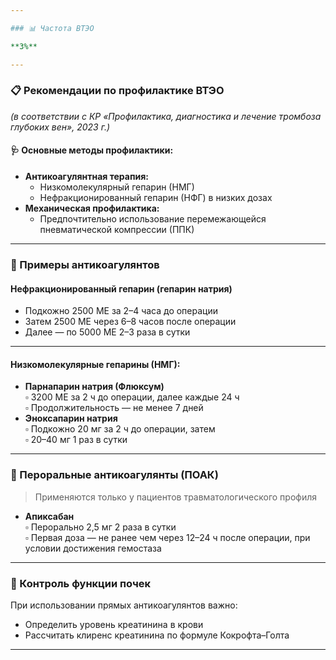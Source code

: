 ```yaml
---

### 📊 Частота ВТЭО

**3%**

---
```


### 📋 Рекомендации по профилактике ВТЭО

*(в соответствии с КР «Профилактика, диагностика и лечение тромбоза глубоких вен», 2023 г.)*

#### 🩺 Основные методы профилактики:
- **Антикоагулянтная терапия:**
  - Низкомолекулярный гепарин (НМГ)
  - Нефракционированный гепарин (НФГ) в низких дозах
- **Механическая профилактика:**
  - Предпочтительно использование перемежающейся пневматической компрессии (ППК)

---

### 💉 Примеры антикоагулянтов

#### **Нефракционированный гепарин (гепарин натрия)**
- Подкожно 2500 МЕ за 2–4 часа до операции
- Затем 2500 МЕ через 6–8 часов после операции
- Далее — по 5000 МЕ 2–3 раза в сутки

---

#### **Низкомолекулярные гепарины (НМГ):**
- **Парнапарин натрия (Флюксум)**  
  ▫️ 3200 МЕ за 2 ч до операции, далее каждые 24 ч  
  ▫️ Продолжительность — не менее 7 дней
- **Эноксапарин натрия**  
  ▫️ Подкожно 20 мг за 2 ч до операции, затем  
  ▫️ 20–40 мг 1 раз в сутки

---

### 💊 Пероральные антикоагулянты (ПОАК)

> Применяются только у пациентов травматологического профиля

- **Апиксабан**  
  ▫️ Перорально 2,5 мг 2 раза в сутки  
  ▫️ Первая доза — не ранее чем через 12–24 ч после операции, при условии достижения гемостаза

---

### 🧪 Контроль функции почек

При использовании прямых антикоагулянтов важно:
- Определить уровень креатинина в крови
- Рассчитать клиренс креатинина по формуле Кокрофта–Голта

---